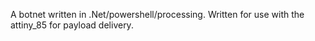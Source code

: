 A botnet written in .Net/powershell/processing. Written for use with the attiny_85 for payload delivery.  
